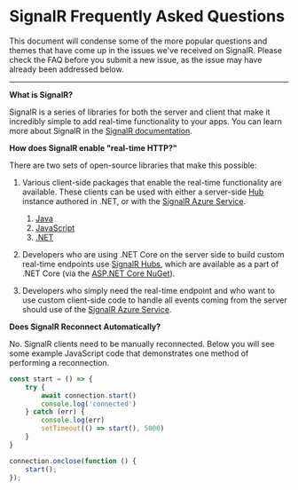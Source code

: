 SignalR Frequently Asked Questions
=======

This document will condense some of the more popular questions and themes that have come up in the issues we've received on SignalR. Please check the FAQ before you submit a new issue, as the issue may have already been addressed below. 

---

**What is SignalR?**

SignalR is a series of libraries for both the server and client that make it incredibly simple to add real-time functionality to your apps. You can learn more about SignalR in the [SignalR documentation](https://docs.microsoft.com/en-us/aspnet/core/signalr/introduction). 

**How does SignalR enable "real-time HTTP?"**

There are two sets of open-source libraries that make this possible: 

1. Various client-side packages that enable the real-time functionality are available. These clients can be used with either a server-side [Hub](https://docs.microsoft.com/en-us/aspnet/core/signalr/hubs?view=aspnetcore-2.2) instance authored in .NET, or with the [SignalR Azure Service](https://azure.microsoft.com/en-us/services/signalr-service/). 

    1. [Java](https://aka.ms/signalr-client-java)
    1. [JavaScript](https://aka.ms/signalr-client-javascript)
    1. [.NET](https://aka.ms/signalr-client-dotnet)

1. Developers who are using .NET Core on the server side to build custom real-time endpoints use [SignalR Hubs](https://docs.microsoft.com/en-us/aspnet/core/signalr/hubs), which are available as a part of .NET Core (via the [ASP.NET Core NuGet](https://www.nuget.org/packages/Microsoft.AspNetCore.App)). 

1. Developers who simply need the real-time endpoint and who want to use custom client-side code to handle all events coming from the server should use of the [SignalR Azure Service](https://azure.microsoft.com/en-us/services/signalr-service/). 

**Does SignalR Reconnect Automatically?**

No. SignalR clients need to be manually reconnected. Below you will see some example JavaScript code that demonstrates one method of performing a reconnection. 

```javascript
const start = () => {
    try {
        await connection.start()
        console.log('connected')
    } catch (err) {
        console.log(err)
        setTimeout(() => start(), 5000)
    }
}

connection.onclose(function () {
    start();
});
```